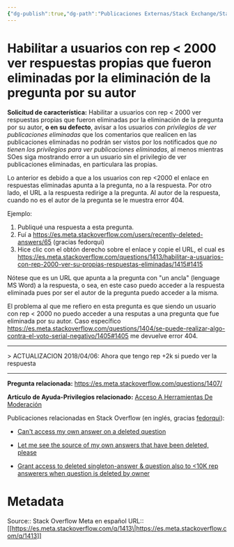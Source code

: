 ```yaml
---
{"dg-publish":true,"dg-path":"Publicaciones Externas/Stack Exchange/Stack Overflow en español/Stack Overflow en español Meta/es.meta.stackoverflow.com-1413.md","permalink":"/publicaciones-externas/stack-exchange/stack-overflow-en-espanol/stack-overflow-en-espanol-meta/es-meta-stackoverflow-com-1413/","title":"Habilitar a usuarios con rep < 2000 ver respuestas propias que fueron eliminadas por la eliminación de la pregunta por su autor","hide":true,"noteIcon":"default","created":"2024-04-03T12:49:10.630-06:00","updated":"2024-04-05T16:43:59.186-06:00"}
---
```


# Habilitar a usuarios con rep < 2000 ver respuestas propias que fueron eliminadas por la eliminación de la pregunta por su autor

**Solicitud de característica:** Habilitar a usuarios con rep < 2000 ver respuestas propias que fueron eliminadas por la eliminación de la pregunta por su autor, **o en su defecto**, avisar a los usuarios *con privilegios de ver publicaciones eliminadas* que los comentarios que realicen en las publicaciones eliminadas no podrán ser vistos por los notificados que *no tienen los privilegios para ver publicaciones eliminadas*, al menos mientras SOes siga mostrando error a un usuario sin el privilegio de ver publicaciones eliminadas, en particulara las propias.

Lo anterior es debido a que  a los usuarios con rep <2000 el enlace en respuestas eliminadas apunta a la pregunta, no a la respuesta. Por otro lado, el URL a la respuesta redirige a la pregunta. Al autor de la respuesta, cuando no es el autor de la pregunta se le muestra error 404. 

Ejemplo:  

1. Publiqué una respuesta a esta pregunta.
2. Fuí a https://es.meta.stackoverflow.com/users/recently-deleted-answers/65 (gracias fedorqui)
3. Hice clic con el obtón derecho sobre el enlace y copie el URL, el cual es https://es.meta.stackoverflow.com/questions/1413/habilitar-a-usuarios-con-rep-2000-ver-su-propias-respuestas-eliminadas/1415#1415

Nótese que es un URL que apunta a la pregunta con "un ancla" (lenguage MS Word) a la respuesta, o sea, en este caso puedo acceder a la respuesta eliminada pues por ser el autor de la pregunta puedo acceder a la misma. 

El problema al que me refiero en esta pregunta es que siendo un usuario con rep < 2000 no puedo acceder a una resputas a una pregunta que fue eliminada por su autor. Caso específico https://es.meta.stackoverflow.com/questions/1404/se-puede-realizar-algo-contra-el-voto-serial-negativo/1405#1405 me devuelve error 404.

<hr>
> ACTUALIZACION 2018/04/06: Ahora que tengo rep +2k si puedo ver la respuesta 
<hr>

**Pregunta relacionada:** https://es.meta.stackoverflow.com/questions/1407/ <!-- recib%C3%AD-notificaci%C3%B3n-de-comentario-a-mi-respuesta-en-pregunta-eliminada-pero-no-p -->

**Artículo de Ayuda-Privilegios relacionado:** [Acceso A Herramientas De Moderación](https://es.stackoverflow.com/help/privileges/moderator-tools)

Publicaciones relacionadas en Stack Overflow (en inglés, gracias [fedorqui][1]):

- [Can't access my own answer on a deleted question](https://meta.stackoverflow.com/q/287028/1983854)
- [Let me see the source of my own answers that have been deleted, please](https://meta.stackoverflow.com/q/287032/1983854)
- [ Grant access to deleted singleton-answer & question also to <10K rep answerers when question is deleted by owner](https://meta.stackoverflow.com/q/313870/1983854)


  [1]: https://es.meta.stackoverflow.com/users/83/fedorqui

# Metadata
Source:: Stack Overflow Meta en español
URL:: [[https://es.meta.stackoverflow.com/q/1413\|https://es.meta.stackoverflow.com/q/1413]]

